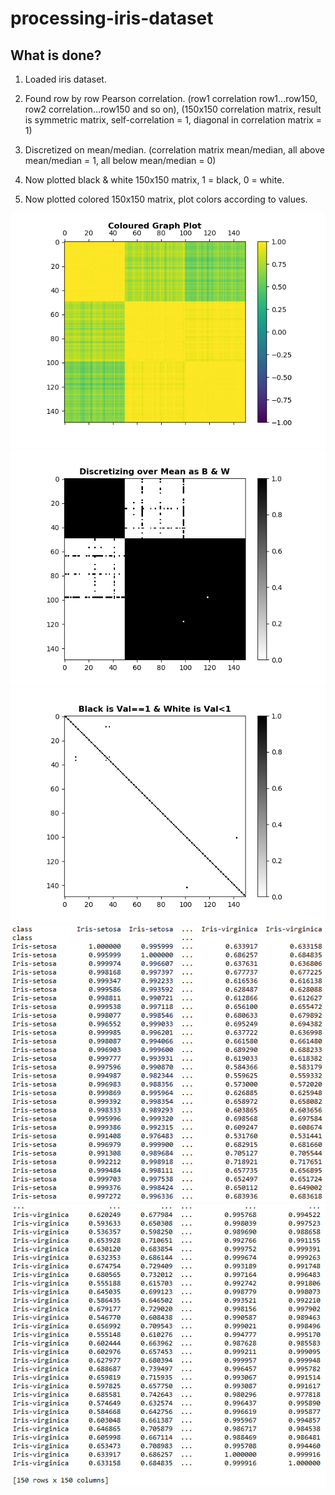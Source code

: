 # processing-iris-dataset

## What is done? 
1. Loaded iris dataset. 

2. Found row by row Pearson correlation. (row1 correlation row1...row150, row2 correlation...row150 and so on), (150x150 correlation matrix, result is symmetric matrix, self-correlation = 1, diagonal in correlation matrix = 1) 

3. Discretized on mean/median. (correlation matrix mean/median, all above mean/median = 1, all below mean/median = 0) 

4. Now plotted black & white 150x150 matrix, 1 = black, 0 = white. 

5. Now plotted colored 150x150 matrix, plot colors according to values.

![img](Images/colored.png)
![img](Images/blacknwhite.png)
![img](Images/normal.png)
![img](Images/correlation1.png)
![img](Images/correlation2.png)

